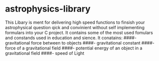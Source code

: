 # astrophysics-library

This Libary is ment for delivering high speed functions to finsish your astrophysical question qick and convinient without self implementing formulars into your C project. It contains some of the most used fomulars and constands used in education and sience.
It conatains:
####- gravitational force between to objects
####- gravitational constant
####- force of a gravitational field
####- potential energy of an object in a gravitational field
####- speed of Light
